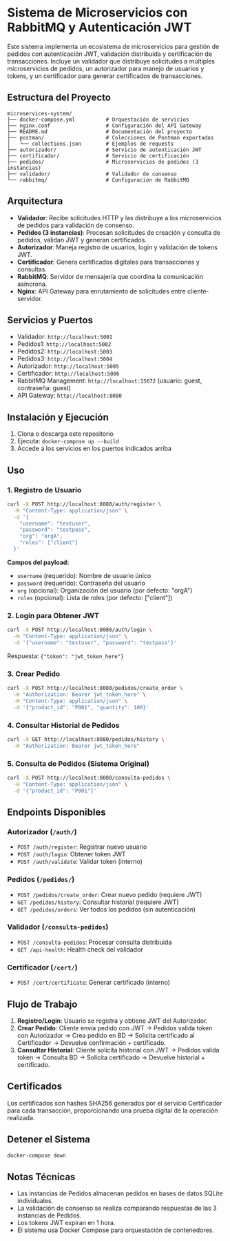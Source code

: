 # Sistema de Microservicios con RabbitMQ y Autenticación JWT

Este sistema implementa un ecosistema de microservicios para gestión de pedidos con autenticación JWT, validación distribuida y certificación de transacciones. Incluye un validador que distribuye solicitudes a múltiples microservicios de pedidos, un autorizador para manejo de usuarios y tokens, y un certificador para generar certificados de transacciones.

## Estructura del Proyecto

```text
microservices-system/
├── docker-compose.yml          # Orquestación de servicios
├── nginx.conf                  # Configuración del API Gateway
├── README.md                   # Documentación del proyecto
├── postman/                    # Colecciones de Postman exportadas
│   └── collections.json        # Ejemplos de requests
├── autorizador/                # Servicio de autenticación JWT
├── certificador/               # Servicio de certificación
├── pedidos/                    # Microservicios de pedidos (3 instancias)
├── validador/                  # Validador de consenso
└── rabbitmq/                   # Configuración de RabbitMQ
```

## Arquitectura

- **Validador**: Recibe solicitudes HTTP y las distribuye a los microservicios de pedidos para validación de consenso.
- **Pedidos (3 instancias)**: Procesan solicitudes de creación y consulta de pedidos, validan JWT y generan certificados.
- **Autorizador**: Maneja registro de usuarios, login y validación de tokens JWT.
- **Certificador**: Genera certificados digitales para transacciones y consultas.
- **RabbitMQ**: Servidor de mensajería que coordina la comunicación asíncrona.
- **Nginx**: API Gateway para enrutamiento de solicitudes entre cliente-servidor.

## Servicios y Puertos

- Validador: `http://localhost:5001`
- Pedidos1: `http://localhost:5002`
- Pedidos2: `http://localhost:5003`
- Pedidos3: `http://localhost:5004`
- Autorizador: `http://localhost:5005`
- Certificador: `http://localhost:5006`
- RabbitMQ Management: `http://localhost:15672` (usuario: guest, contraseña: guest)
- API Gateway: `http://localhost:8080`

## Instalación y Ejecución

1. Clona o descarga este repositorio
2. Ejecuta: `docker-compose up --build`
3. Accede a los servicios en los puertos indicados arriba

## Uso

### 1. Registro de Usuario

```bash
curl -X POST http://localhost:8080/auth/register \
  -H "Content-Type: application/json" \
  -d '{
    "username": "testuser",
    "password": "testpass",
    "org": "orgA",
    "roles": ["client"]
  }'
```

**Campos del payload:**

- `username` (requerido): Nombre de usuario único
- `password` (requerido): Contraseña del usuario
- `org` (opcional): Organización del usuario (por defecto: "orgA")
- `roles` (opcional): Lista de roles (por defecto: ["client"])

### 2. Login para Obtener JWT

```bash
curl -X POST http://localhost:8080/auth/login \
  -H "Content-Type: application/json" \
  -d '{"username": "testuser", "password": "testpass"}'
```

Respuesta: `{"token": "jwt_token_here"}`

### 3. Crear Pedido

```bash
curl -X POST http://localhost:8080/pedidos/create_order \
  -H "Authorization: Bearer jwt_token_here" \
  -H "Content-Type: application/json" \
  -d '{"product_id": "P001", "quantity": 100}'
```

### 4. Consultar Historial de Pedidos

```bash
curl -X GET http://localhost:8080/pedidos/history \
  -H "Authorization: Bearer jwt_token_here"
```

### 5. Consulta de Pedidos (Sistema Original)

```bash
curl -X POST http://localhost:8080/consulta-pedidos \
  -H "Content-Type: application/json" \
  -d '{"product_id": "P001"}'
```

## Endpoints Disponibles

### Autorizador (`/auth/`)

- `POST /auth/register`: Registrar nuevo usuario
- `POST /auth/login`: Obtener token JWT
- `POST /auth/validate`: Validar token (interno)

### Pedidos (`/pedidos/`)

- `POST /pedidos/create_order`: Crear nuevo pedido (requiere JWT)
- `GET /pedidos/history`: Consultar historial (requiere JWT)
- `GET /pedidos/orders`: Ver todos los pedidos (sin autenticación)

### Validador (`/consulta-pedidos`)

- `POST /consulta-pedidos`: Procesar consulta distribuida
- `GET /api-health`: Health check del validador

### Certificador (`/cert/`)

- `POST /cert/certificate`: Generar certificado (interno)

## Flujo de Trabajo

1. **Registro/Login**: Usuario se registra y obtiene JWT del Autorizador.
2. **Crear Pedido**: Cliente envía pedido con JWT → Pedidos valida token con Autorizador → Crea pedido en BD → Solicita certificado al Certificador → Devuelve confirmación + certificado.
3. **Consultar Historial**: Cliente solicita historial con JWT → Pedidos valida token → Consulta BD → Solicita certificado → Devuelve historial + certificado.

## Certificados

Los certificados son hashes SHA256 generados por el servicio Certificador para cada transacción, proporcionando una prueba digital de la operación realizada.

## Detener el Sistema

```bash
docker-compose down
```

## Notas Técnicas

- Las instancias de Pedidos almacenan pedidos en bases de datos SQLite individuales.
- La validación de consenso se realiza comparando respuestas de las 3 instancias de Pedidos.
- Los tokens JWT expiran en 1 hora.
- El sistema usa Docker Compose para orquestación de contenedores.
